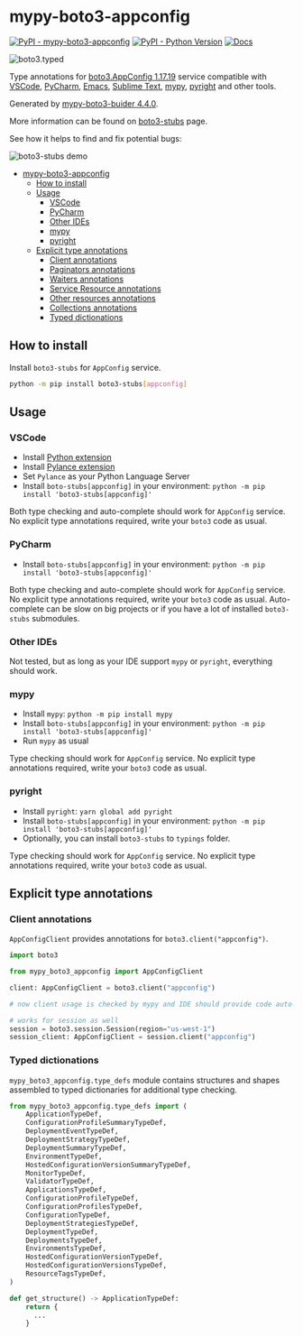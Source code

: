 # mypy-boto3-appconfig

[![PyPI - mypy-boto3-appconfig](https://img.shields.io/pypi/v/mypy-boto3-appconfig.svg?color=blue)](https://pypi.org/project/mypy-boto3-appconfig)
[![PyPI - Python Version](https://img.shields.io/pypi/pyversions/mypy-boto3-appconfig.svg?color=blue)](https://pypi.org/project/mypy-boto3-appconfig)
[![Docs](https://img.shields.io/readthedocs/mypy-boto3-builder.svg?color=blue)](https://mypy-boto3-builder.readthedocs.io/)

![boto3.typed](https://github.com/vemel/mypy_boto3_builder/raw/master/logo.png)

Type annotations for
[boto3.AppConfig 1.17.19](https://boto3.amazonaws.com/v1/documentation/api/1.17.19/reference/services/appconfig.html#AppConfig) service
compatible with
[VSCode](https://code.visualstudio.com/),
[PyCharm](https://www.jetbrains.com/pycharm/),
[Emacs](https://www.gnu.org/software/emacs/),
[Sublime Text](https://www.sublimetext.com/),
[mypy](https://github.com/python/mypy),
[pyright](https://github.com/microsoft/pyright)
and other tools.

Generated by [mypy-boto3-buider 4.4.0](https://github.com/vemel/mypy_boto3_builder).

More information can be found on [boto3-stubs](https://pypi.org/project/boto3-stubs/) page.

See how it helps to find and fix potential bugs:

![boto3-stubs demo](https://github.com/vemel/mypy_boto3_builder/raw/master/demo.gif)

- [mypy-boto3-appconfig](#mypy-boto3-appconfig)
  - [How to install](#how-to-install)
  - [Usage](#usage)
    - [VSCode](#vscode)
    - [PyCharm](#pycharm)
    - [Other IDEs](#other-ides)
    - [mypy](#mypy)
    - [pyright](#pyright)
  - [Explicit type annotations](#explicit-type-annotations)
    - [Client annotations](#client-annotations)
    - [Paginators annotations](#paginators-annotations)
    - [Waiters annotations](#waiters-annotations)
    - [Service Resource annotations](#service-resource-annotations)
    - [Other resources annotations](#other-resources-annotations)
    - [Collections annotations](#collections-annotations)
    - [Typed dictionations](#typed-dictionations)

## How to install

Install `boto3-stubs` for `AppConfig` service.

```bash
python -m pip install boto3-stubs[appconfig]
```

## Usage

### VSCode

- Install [Python extension](https://marketplace.visualstudio.com/items?itemName=ms-python.python)
- Install [Pylance extension](https://marketplace.visualstudio.com/items?itemName=ms-python.vscode-pylance)
- Set `Pylance` as your Python Language Server
- Install `boto-stubs[appconfig]` in your environment: `python -m pip install 'boto3-stubs[appconfig]'`

Both type checking and auto-complete should work for `AppConfig` service.
No explicit type annotations required, write your `boto3` code as usual.

### PyCharm

- Install `boto-stubs[appconfig]` in your environment: `python -m pip install 'boto3-stubs[appconfig]'`

Both type checking and auto-complete should work for `AppConfig` service.
No explicit type annotations required, write your `boto3` code as usual.
Auto-complete can be slow on big projects or if you have a lot of installed `boto3-stubs` submodules.

### Other IDEs

Not tested, but as long as your IDE support `mypy` or `pyright`, everything should work.

### mypy

- Install `mypy`: `python -m pip install mypy`
- Install `boto-stubs[appconfig]` in your environment: `python -m pip install 'boto3-stubs[appconfig]'`
- Run `mypy` as usual

Type checking should work for `AppConfig` service.
No explicit type annotations required, write your `boto3` code as usual.

### pyright

- Install `pyright`: `yarn global add pyright`
- Install `boto-stubs[appconfig]` in your environment: `python -m pip install 'boto3-stubs[appconfig]'`
- Optionally, you can install `boto3-stubs` to `typings` folder.

Type checking should work for `AppConfig` service.
No explicit type annotations required, write your `boto3` code as usual.

## Explicit type annotations

### Client annotations

`AppConfigClient` provides annotations for `boto3.client("appconfig")`.

```python
import boto3

from mypy_boto3_appconfig import AppConfigClient

client: AppConfigClient = boto3.client("appconfig")

# now client usage is checked by mypy and IDE should provide code auto-complete

# works for session as well
session = boto3.session.Session(region="us-west-1")
session_client: AppConfigClient = session.client("appconfig")
```








### Typed dictionations

`mypy_boto3_appconfig.type_defs` module contains structures and shapes assembled
to typed dictionaries for additional type checking.

```python
from mypy_boto3_appconfig.type_defs import (
    ApplicationTypeDef,
    ConfigurationProfileSummaryTypeDef,
    DeploymentEventTypeDef,
    DeploymentStrategyTypeDef,
    DeploymentSummaryTypeDef,
    EnvironmentTypeDef,
    HostedConfigurationVersionSummaryTypeDef,
    MonitorTypeDef,
    ValidatorTypeDef,
    ApplicationsTypeDef,
    ConfigurationProfileTypeDef,
    ConfigurationProfilesTypeDef,
    ConfigurationTypeDef,
    DeploymentStrategiesTypeDef,
    DeploymentTypeDef,
    DeploymentsTypeDef,
    EnvironmentsTypeDef,
    HostedConfigurationVersionTypeDef,
    HostedConfigurationVersionsTypeDef,
    ResourceTagsTypeDef,
)

def get_structure() -> ApplicationTypeDef:
    return {
      ...
    }
```
